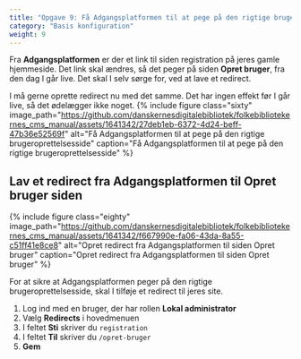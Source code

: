 ```yaml
---
title: "Opgave 9: Få Adgangsplatformen til at pege på den rigtige brugeroprettelsesside"
category: "Basis konfiguration"
weight: 9
---
```

Fra **Adgangsplatformen** er der et link til siden registration på jeres gamle hjemmeside. Det link skal ændres, så det peger på siden **Opret bruger**, fra den dag I går live. Det skal I selv sørge for, ved at lave et redirect. 

I må gerne oprette redirect nu med det samme. Det har ingen effekt før I går live, så det ødelægger ikke noget.
{% include figure class="sixty" image_path="https://github.com/danskernesdigitalebibliotek/folkebibliotekernes_cms_manual/assets/1641342/27deb1eb-6372-4d24-beff-47b36e52569f" alt="Få Adgangsplatformen til at pege på den rigtige brugeroprettelsesside" caption="Få Adgangsplatformen til at pege på den rigtige brugeroprettelsesside" %}

## Lav et redirect fra Adgangsplatformen til Opret bruger siden
{% include figure class="eighty" image_path="https://github.com/danskernesdigitalebibliotek/folkebibliotekernes_cms_manual/assets/1641342/f667990e-fa06-43da-8a55-c51ff41e8ce8" alt="Opret redirect fra Adgangsplatformen til siden Opret bruger" caption="Opret redirect fra Adgangsplatformen til siden Opret bruger" %}

For at sikre at Adgangsplatformen peger på den rigtige brugeroprettelsesside, skal I tilføje et redirect til jeres site.
1. Log ind med en bruger, der har rollen **Lokal administrator**
2.	Vælg **Redirects** i hovedmenuen
3.	I feltet **Sti** skriver du `registration`
4.	I feltet **Til** skriver du `/opret-bruger`
5.	**Gem**

